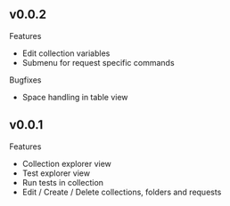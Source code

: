 ## v0.0.2

Features

- Edit collection variables
- Submenu for request specific commands

Bugfixes

- Space handling in table view

## v0.0.1

Features

- Collection explorer view
- Test explorer view
- Run tests in collection
- Edit / Create / Delete collections, folders and requests

